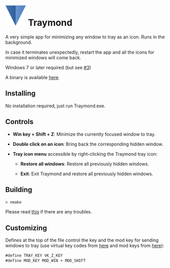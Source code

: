 ![Traymond](https://github.com/fcFn/fcFn.github.io/blob/master/images/logos/traymond_logo.png) Traymond
=======

A very simple app for minimizing any window to tray as an icon. Runs in the background.

In case it terminates unexpectedly, restart the app and all the icons for minimized windows will come back.

Windows 7 or later required (but see [#3](/../../issues/3)) 

A binary is available [here](https://github.com/fcFn/traymond/releases).

Installing
------------

No installation required, just run Traymond.exe.

Controls
--------

+ __Win key + Shift + Z__: Minimize the currently focused window to tray.

+ __Double click on an icon__: Bring back the corresponding hidden window.

+ __Tray icon menu__ accessible by right-clicking the Traymond tray icon:

  + __Restore all windows__: Restore all previously hidden windows.

  + __Exit__: Exit Traymond and restore all previously hidden windows.

Building
--------

`> nmake`

Please read [this](https://msdn.microsoft.com/en-us/library/f35ctcxw.aspx) if there are any troubles.

Customizing
-------------

Defines at the top of the file control the key and the mod key for sending windows to tray (use virtual key codes from [here](https://msdn.microsoft.com/en-us/library/windows/desktop/dd375731(v=vs.85).aspx) and mod keys from [here](https://msdn.microsoft.com/en-us/library/windows/desktop/ms646309(v=vs.85).aspx)):
```
#define TRAY_KEY VK_Z_KEY
#define MOD_KEY MOD_WIN + MOD_SHIFT
```
